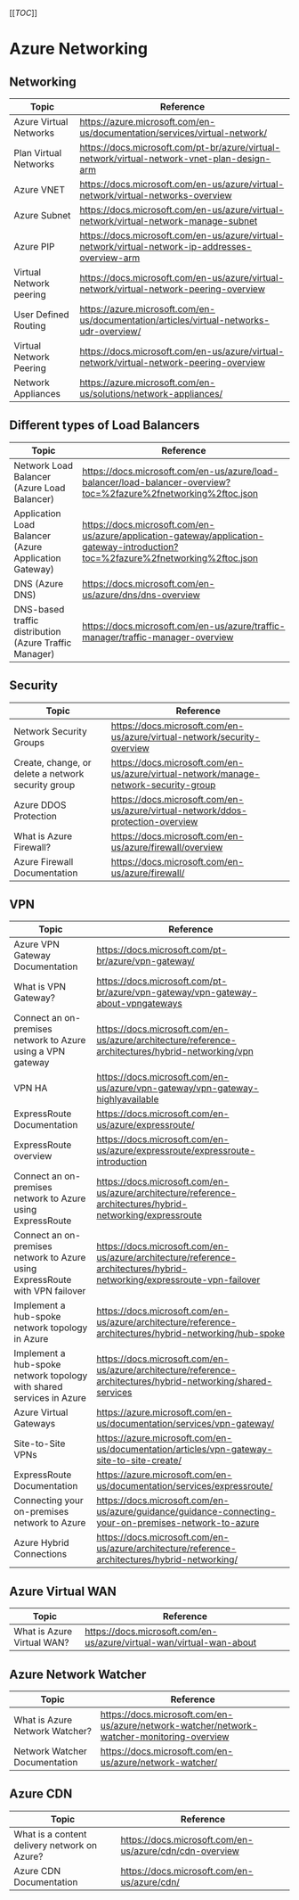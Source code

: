 [[_TOC_]]

# Azure Networking

## Networking 

| Topic | Reference |
| --- | --- |
|Azure Virtual Networks| https://azure.microsoft.com/en-us/documentation/services/virtual-network/|
|Plan Virtual Networks |https://docs.microsoft.com/pt-br/azure/virtual-network/virtual-network-vnet-plan-design-arm|
|Azure VNET| https://docs.microsoft.com/en-us/azure/virtual-network/virtual-networks-overview|
|Azure Subnet| https://docs.microsoft.com/en-us/azure/virtual-network/virtual-network-manage-subnet|
|Azure PIP| https://docs.microsoft.com/en-us/azure/virtual-network/virtual-network-ip-addresses-overview-arm|
|Virtual Network peering| https://docs.microsoft.com/en-us/azure/virtual-network/virtual-network-peering-overview|
|User Defined Routing| https://azure.microsoft.com/en-us/documentation/articles/virtual-networks-udr-overview/|
|Virtual Network Peering|https://docs.microsoft.com/en-us/azure/virtual-network/virtual-network-peering-overview|
|Network Appliances|https://azure.microsoft.com/en-us/solutions/network-appliances/|

## Different types of Load Balancers

| Topic | Reference |
| --- | --- |
|Network Load Balancer (Azure Load Balancer)|https://docs.microsoft.com/en-us/azure/load-balancer/load-balancer-overview?toc=%2fazure%2fnetworking%2ftoc.json|
|Application Load Balancer (Azure Application Gateway)|https://docs.microsoft.com/en-us/azure/application-gateway/application-gateway-introduction?toc=%2fazure%2fnetworking%2ftoc.json|
|DNS (Azure DNS)|https://docs.microsoft.com/en-us/azure/dns/dns-overview|
|DNS-based traffic distribution (Azure Traffic Manager)|https://docs.microsoft.com/en-us/azure/traffic-manager/traffic-manager-overview|


## Security

| Topic | Reference |
| --- | --- |
|Network Security Groups|https://docs.microsoft.com/en-us/azure/virtual-network/security-overview|
|Create, change, or delete a network security group| https://docs.microsoft.com/en-us/azure/virtual-network/manage-network-security-group|
|Azure DDOS Protection| https://docs.microsoft.com/en-us/azure/virtual-network/ddos-protection-overview|
|What is Azure Firewall?  | https://docs.microsoft.com/en-us/azure/firewall/overview|
|Azure Firewall Documentation|https://docs.microsoft.com/en-us/azure/firewall/|

## VPN

| Topic | Reference |
| --- | --- |
|Azure VPN Gateway Documentation| https://docs.microsoft.com/pt-br/azure/vpn-gateway/|
|What is VPN Gateway?|https://docs.microsoft.com/pt-br/azure/vpn-gateway/vpn-gateway-about-vpngateways|
|Connect an on-premises network to Azure using a VPN gateway|https://docs.microsoft.com/en-us/azure/architecture/reference-architectures/hybrid-networking/vpn|
|VPN HA| https://docs.microsoft.com/en-us/azure/vpn-gateway/vpn-gateway-highlyavailable|
|ExpressRoute Documentation| https://docs.microsoft.com/en-us/azure/expressroute/|
|ExpressRoute overview|https://docs.microsoft.com/en-us/azure/expressroute/expressroute-introduction|
|Connect an on-premises network to Azure using ExpressRoute|https://docs.microsoft.com/en-us/azure/architecture/reference-architectures/hybrid-networking/expressroute|
|Connect an on-premises network to Azure using ExpressRoute with VPN failover|https://docs.microsoft.com/en-us/azure/architecture/reference-architectures/hybrid-networking/expressroute-vpn-failover|
|Implement a hub-spoke network topology in Azure|https://docs.microsoft.com/en-us/azure/architecture/reference-architectures/hybrid-networking/hub-spoke|
|Implement a hub-spoke network topology with shared services in Azure|https://docs.microsoft.com/en-us/azure/architecture/reference-architectures/hybrid-networking/shared-services|
|Azure Virtual Gateways| https://azure.microsoft.com/en-us/documentation/services/vpn-gateway/|
|Site-to-Site VPNs| https://azure.microsoft.com/en-us/documentation/articles/vpn-gateway-site-to-site-create/|
|ExpressRoute Documentation| https://azure.microsoft.com/en-us/documentation/services/expressroute/|
|Connecting your on-premises network to Azure|https://docs.microsoft.com/en-us/azure/guidance/guidance-connecting-your-on-premises-network-to-azure|
|Azure Hybrid Connections|https://docs.microsoft.com/en-us/azure/architecture/reference-architectures/hybrid-networking/|


## Azure Virtual WAN

| Topic | Reference |
| --- | --- |
|What is Azure Virtual WAN?  | https://docs.microsoft.com/en-us/azure/virtual-wan/virtual-wan-about|

## Azure Network Watcher

| Topic | Reference |
| --- | --- |
|What is Azure Network Watcher?  | https://docs.microsoft.com/en-us/azure/network-watcher/network-watcher-monitoring-overview|
|Network Watcher Documentation|https://docs.microsoft.com/en-us/azure/network-watcher/|

## Azure CDN

| Topic | Reference |
| --- | --- |
|What is a content delivery network on Azure?  | https://docs.microsoft.com/en-us/azure/cdn/cdn-overview|
|Azure CDN Documentation|https://docs.microsoft.com/en-us/azure/cdn/|

